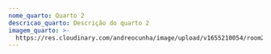 ```yaml
---
nome_quarto: Quarto 2
descricao_quarto: Descrição do quarto 2
imagem_quarto: >-
  https://res.cloudinary.com/andreocunha/image/upload/v1655210054/room2_q8e0a7.jpg
---
```


